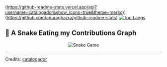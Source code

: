 

(https://github-readme-stats.vercel.app/api?username=catalogador&show_icons=true&theme=merko)](https://github.com/anuraghazra/github-readme-stats) [![Top Langs](https://github-readme-stats.vercel.app/api/top-langs/?username=catalogador&layout=compact&theme=merko)](https://github.com/anuraghazra/github-readme-stats)




## 🐍 A Snake Eating my Contributions Graph
	
<p align = "center">
	<img src = "https://github.com/catalogador/catalogador/blob/output/github-contribution-grid-snake.svg?" alt = "Snake Game"/>
</p>

-----
Credits: [catalogador](https://github.com/catalogador)

